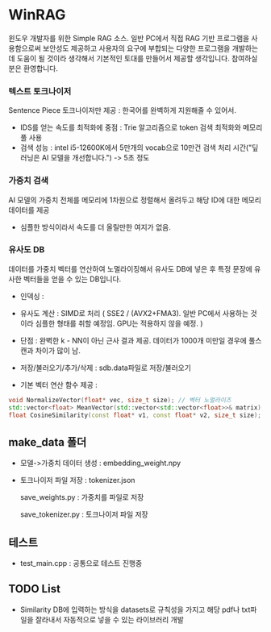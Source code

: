 # WinRAG
윈도우 개발자를 위한 Simple RAG 소스. 일반 PC에서 직접 RAG 기반 프로그램을 사용함으로써 보안성도 제공하고 사용자의 요구에 부합되는 다양한 프로그램을 개발하는데 도움이 될 것이라 생각해서 기본적인 토대를 만들어서 제공할 생각입니다. 참여하실 분은 환영합니다.

### 텍스트 토크나이저
Sentence Piece 토크나이저만 제공 : 한국어를 완벽하게 지원해줄 수 있어서. 
- IDS를 얻는 속도를 최적화에 중점 : Trie 알고리즘으로 token 검색 최적화와 메모리풀 사용
- 검색 성능 : intel i5-12600K에서 5만개의 vocab으로 10만건 검색 처리 시간("딮러닝은 AI 모델을 개선합니다.") -> 5초 정도

### 가중치 검색
AI 모델의 가중치 전체를 메모리에 1차원으로 정렬해서 올려두고 해당 ID에 대한 메모리 데이터를 제공
- 심플한 방식이라서 속도를 더 올릴만한 여지가 없음.

### 유사도 DB
데이터를 가중치 벡터를 연산하여 노멀라이징해서 유사도 DB에 넣은 후 특정 문장에 유사한 벡터들을 얻을 수 있는 DB입니다. 
- 인덱싱 :

- 유사도 계산 : SIMD로 처리 ( SSE2 / (AVX2+FMA3). 일반 PC에서 사용하는 것이라 심플한 형태를 취할 예정임. GPU는 적용하지 않을 예정. )
- 단점 : 완벽한 k - NN이 아닌 근사 결과 제공. 데이터가 1000개 미만일 경우에 풀스캔과 차이가 많이 남. 
- 저장/불러오기/추가/삭제 : sdb.data파일로 저장/불러오기
- 기본 벡터 연산 함수 제공 :
```cpp
void NormalizeVector(float* vec, size_t size); // 벡터 노멀라이즈
std::vector<float> MeanVector(std::vector<std::vector<float>>& matrix); // 평균 벡터 계산
float CosineSimilarity(const float* v1, const float* v2, size_t size); // 코사인 유사도 계산
```

## make_data 폴더
 - 모델->가중치 데이터 생성 : embedding_weight.npy
 - 토크나이저 파일 저장 : tokenizer.json
   
   save_weights.py : 가중치를 파일로 저장

   save_tokenizer.py : 토크나이저 파일 저장

## 테스트
 - test_main.cpp : 공통으로 테스트 진행중

## TODO List
 - Similarity DB에 입력하는 방식을 datasets로 규칙성을 가지고 해당 pdf나 txt파일을 잘라내서 자동적으로 넣을 수 있는 라이브러리 개발
